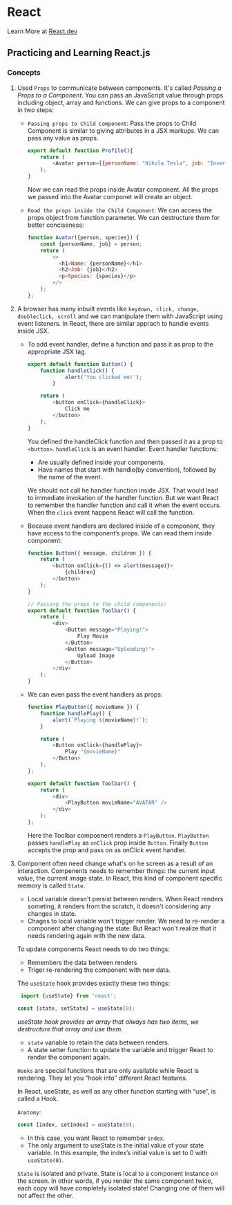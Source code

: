 # React 

Learn More at [React.dev](https://react.dev/)

## Practicing and Learning React.js

### Concepts

1. Used `Props` to communicate between components. It's called *Passing a Props to a Component*. You can pass an JavaScript value through props including object, array and functions. We can give props to a component in two steps:
    -  `Passing props to Child Component`: Pass the props to Child Component is similar to giving attributes in a JSX markups. We can pass any value as props.

        ```javascript
        export default function Profile(){
            return (
                <Avatar person={{personName: "Nikola Tesla", job: "Inventor"}} species="Superhuman" />
            );
        }
        ```
        Now we can read the props inside Avatar component. All the props we passed into the Avatar componet will create an object.
    - `Read the props inside the Child Component`: We can access the props object from function parameter. We can destructure them for better conciseness:
        ```javascript
        function Avatar({person, species}) {
            const {personName, job} = person;
            return (
                <>
                  <h1>Name: {personName}</h1>
                  <h2>Job: {job}</h2>
                  <p>Species: {species}</p>
                </>
            );
        };
        ```

2. A browser has many inbuilt events like `keydown, click, change, doubleclick, scroll` and we can manipulate them with JavaScript using event listeners. In React, there are similar apprach to handle events inside JSX.
    - To add event handler, define a function and pass it as prop to the appropriate JSX tag.
        ```javascript
        export default function Button() {
            function handleClick() {
                    alert('You clicked me!');
                }

            return (
                <button onClick={handleClick}>
                    Click me
                </button>
            );
        }

        ```

        You defined the handleClick function and then passed it as a prop to `<button>`.  `handleClick` is an event handler. Event handler functions:

         - Are usually defined inside your components.
         - Have names that start with handle(by convention), followed by the name of the event.

        We should not call he handler function inside JSX. That would lead to immediate invokation of the handler function. But we want React to remember the handler function and call it when the event occurs. When the `click` event happens React will call the function.

    - Because event handlers are declared inside of a component, they have access to the component’s props. We can read them inside component:

        ```javascript
        function Button({ message, children }) {
            return (
                <button onClick={() => alert(message)}>
                    {children}
                </button>
            );
        }

        // Passing the props to the child components:
        export default function Toolbar() {
            return (
                <div>
                    <Button message="Playing!">
                        Play Movie
                    </Button>
                    <Button message="Uploading!">
                        Upload Image
                    </Button>
                </div>
            );
        }

        ```
    - We can even pass the event handlers as props:
        ```javascript
        function PlayButton({ movieName }) {
            function handlePlay() {
                alert(`Playing ${movieName}!`);
            }

            return (
                <Button onClick={handlePlay}>
                    Play "{movieName}"
                </Button>
            );
        };

        export default function Toolbar() {
            return (
                <div>
                    <PlayButton movieName="AVATAR" />
                </div>
            );
        };

        ```
        Here the Toolbar compoenent renders a `PlayButton`. `PlayButton` passes `handlePlay` as `onClick` prop inside `Button`. Finally `Button` accepts the prop and pass on as onClick event handler.


3. Component often need change what's on he screen as a result of an interaction. Compenents needs to remember things: the current input value, the current image state. In React, this kind of component specific memory is called `State`.
    - Local variable doesn't persist between renders. When React renders someting, it renders from the scratch, it doesn't considering any changes in state.
    - Chages to local variable won't trigger render. We need to re-render a component after changing the state. But React won't realize that it needs rendering again with the new data.

    To update components React needs to do two things:
     - Remembers the data between renders
     - Triger re-rendering the component with new data.
    
   The `useState` hook provides exactly these two things:
   ```javascript
    import {useState} from 'react';

   const [state, setState] = useState(0);
    ```
    *useState hook provides an array that always has two items, we destructure that array and use them.*
     - `state` variable to retain the data between renders.
     - A state setter function to update the variable and trigger React to render the component again.
    
    `Hooks` are special functions that are only available while React is rendering. They let you “hook into” different React features.

   In React, useState, as well as any other function starting with “use”, is called a Hook.

    `Anatomy`:    
    ```javascript
    const [index, setIndex] = useState(0); 
    ```
      - In this case, you want React to remember `index`.
      - The only argument to useState is the initial value of your state variable. In this example, the index’s initial value is set to 0 with `useState(0)`.
     
    `State` is isolated and private. State is local to a component instance on the screen. In other words, if you render the same component twice, each copy will have completely isolated state! Changing one of them will not affect the other.